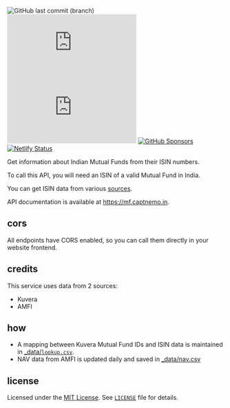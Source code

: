 ![GitHub last commit (branch)](https://img.shields.io/github/last-commit/captn3m0/mf.captnemo.in/main) ![GitHub code size in bytes](https://img.shields.io/github/languages/code-size/captn3m0/mf.captnemo.in) ![GitHub](https://img.shields.io/github/license/captn3m0/mf.captnemo.in) [![GitHub Sponsors](https://img.shields.io/github/sponsors/captn3m0)](https://github.com/sponsors/captn3m0) [![Netlify Status](https://api.netlify.com/api/v1/badges/81a9df69-6c56-416e-89f4-a252dd94da1f/deploy-status)](https://app.netlify.com/sites/mf-captnemo/deploys)

Get information about Indian Mutual Funds from their ISIN numbers.

To call this API, you will need an ISIN of a valid Mutual Fund in India.

You can get ISIN data from various [sources](https://github.com/captn3m0/india-isin-data#alternative-sources).

API documentation is available at <https://mf.captnemo.in>.

## cors

All endpoints have CORS enabled, so you can call them directly in your website frontend.

## credits

This service uses data from 2 sources:

- Kuvera
- AMFI

## how

- A mapping between Kuvera Mutual Fund IDs and ISIN data is maintained in [_data/`lookup.csv`](https://github.com/captn3m0/mf.captnemo.in/blob/main/_data/lookup.csv).
- NAV data from AMFI is updated daily and saved in [_data/nav.csv](https://github.com/captn3m0/mf.captnemo.in/blob/main/_data/nav.csv)

## license

Licensed under the [MIT License](https://nemo.mit-license.org/). See [`LICENSE`](https://github.com/captn3m0/mf.captnemo.in/tree/main/LICENSE) file for details.